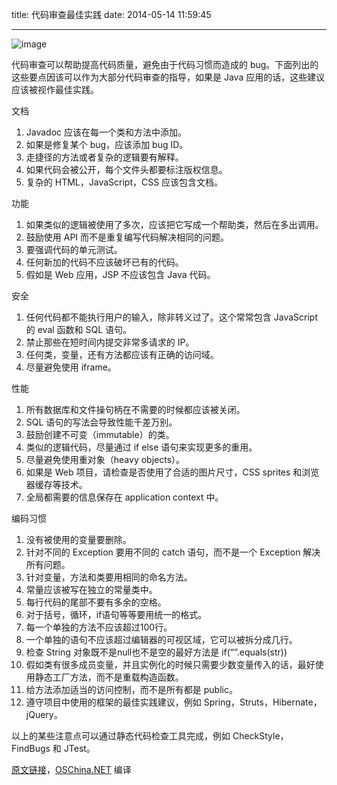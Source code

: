 title: 代码审查最佳实践
date: 2014-05-14 11:59:45

---
![image](http://waakaakaa.qiniudn.com/08215745_vKS6.png)

代码审查可以帮助提高代码质量，避免由于代码习惯而造成的 bug。下面列出的这些要点因该可以作为大部分代码审查的指导，如果是 Java 应用的话，这些建议应该被视作最佳实践。

文档

1. Javadoc 应该在每一个类和方法中添加。
2. 如果是修复某个 bug，应该添加 bug ID。
3. 走捷径的方法或者复杂的逻辑要有解释。
4. 如果代码会被公开，每个文件头都要标注版权信息。
5. 复杂的 HTML，JavaScript，CSS 应该包含文档。

功能

1. 如果类似的逻辑被使用了多次，应该把它写成一个帮助类，然后在多出调用。
2. 鼓励使用 API 而不是重复编写代码解决相同的问题。
3. 要强调代码的单元测试。
4. 任何新加的代码不应该破坏已有的代码。
5. 假如是 Web 应用，JSP 不应该包含 Java 代码。

安全

1. 任何代码都不能执行用户的输入，除非转义过了。这个常常包含 JavaScript 的 eval 函数和 SQL 语句。
2. 禁止那些在短时间内提交非常多请求的 IP。
3. 任何类，变量，还有方法都应该有正确的访问域。
4. 尽量避免使用 iframe。

性能

1. 所有数据库和文件操句柄在不需要的时候都应该被关闭。
2. SQL 语句的写法会导致性能千差万别。
3. 鼓励创建不可变（immutable）的类。
4. 类似的逻辑代码，尽量通过 if else 语句来实现更多的重用。
5. 尽量避免使用重对象（heavy objects）。
6. 如果是 Web 项目，请检查是否使用了合适的图片尺寸，CSS sprites 和浏览器缓存等技术。
7. 全局都需要的信息保存在 application context 中。

编码习惯

1. 没有被使用的变量要删除。
2. 针对不同的 Exception 要用不同的 catch 语句，而不是一个 Exception 解决所有问题。
3. 针对变量，方法和类要用相同的命名方法。
4. 常量应该被写在独立的常量类中。
5. 每行代码的尾部不要有多余的空格。
6. 对于括号，循环，if语句等等要用统一的格式。
7. 每一个单独的方法不应该超过100行。
8. 一个单独的语句不应该超过编辑器的可视区域，它可以被拆分成几行。
9. 检查 String 对象既不是null也不是空的最好方法是 if(“”.equals(str))
10. 假如类有很多成员变量，并且实例化的时候只需要少数变量传入的话，最好使用静态工厂方法，而不是重载构造函数。
11. 给方法添加适当的访问控制，而不是所有都是 public。
12. 遵守项目中使用的框架的最佳实践建议，例如 Spring，Struts，Hibernate，jQuery。

以上的某些注意点可以通过静态代码检查工具完成，例如 CheckStyle，FindBugs 和 JTest。

 

[原文链接](http://javaexperience.com/code-review-checklist/)，[OSChina.NET](http://www.oschina.net/news/31722/code-review-best-practices) 编译